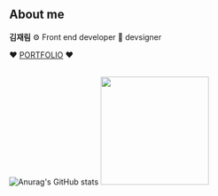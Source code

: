 
<div>
  <h2>About me</h2>
 <p><b>김재림</b> ⚙️ Front end developer 🍄 devsigner </p>
❤️ <a font-size="13px" href="https://jaerim.kr/">PORTFOLIO</a> ❤️
<br/>
<br/>

  ![Anurag's GitHub stats](https://github-readme-stats.vercel.app/api?username=jaerim1102&show_icons=true&theme=radical) 
  <img height="195px" src="https://github-readme-stats.vercel.app/api/top-langs/?username=jaerim1102&layout=compact">
